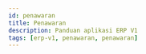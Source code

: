 ```yaml
---
id: penawaran
title: Penawaran
description: Panduan aplikasi ERP V1
tags: [erp-v1, penawaran, penawaran]
---
```

